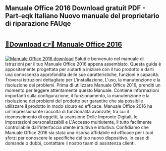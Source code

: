 ## Manuale Office 2016 Download gratuit PDF - Part-eqk Italiano Nuovo manuale del proprietario di riparazione FAUqe

# <h2><a href="http://dfblni.blite.top/?on=Manuale+Office+2016">🔗Download 👉🔴 Manuale Office 2016</a></h2>

[![Manuale Office 2016 download](https://i.imgur.com/lujVjoI.png)](http://dfblni.blite.top/?on=Manuale+Office+2016)
Saluti e benvenuto nel manuale di Istruzioni per il tuo Manuale Office 2016 appena assemblato. Questa guida è appositamente progettata per aiutarti a iniziare con il tuo prodotto e darti una conoscenza approfondita delle sue caratteristiche, funzioni e capacità. Troverai istruzioni dettagliate per L'installazione, L'uso, la manutenzione e la risoluzione dei problemi. Prima di utilizzare Manuale Office 2016, prenditi un momento per leggere attentamente questo Manuale. Contiene informazioni importanti sulla configurazione, il funzionamento, la manutenzione e la risoluzione dei problemi del prodotto per garantire che sia possibile utilizzare il prodotto in modo sicuro ed efficace. Manuale Office 2016 ha un'impressionante raccolta di funzionalità avanzate, tra cui il riconoscimento di oggetti, la scansione Delle Impronte Digitali, le impostazioni personalizzabili e L'Accesso multiutente, il tutto facilmente controllabile dall'interfaccia utente intuitiva e intuitiva. Confidiamo che Manuale Office 2016 sia stata una risorsa affidabile ed efficace per i tuoi sforzi per conoscere le specifiche del tuo nuovo dispositivo. In caso di domande o dubbi, contattare il nostro team di assistenza clienti.

